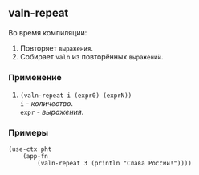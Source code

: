 ## valn-repeat
Во время компиляции:
1. Повторяет `выражения`.
2. Собирает `valn` из повторённых `выражений`.

### Применение

1. `(valn-repeat i (expr0) (exprN))`<br>
`i` - _количество_.<br>
`expr` - _выражения_.

### Примеры

```pihta
(use-ctx pht
    (app-fn
        (valn-repeat 3 (println "Слава России!"))))
```